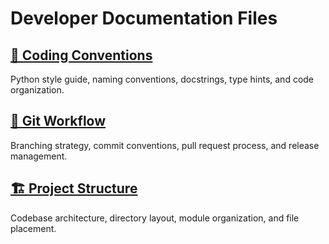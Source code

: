 # Developer Documentation Files


## [🎨 Coding Conventions](./coding-conventions.md)
Python style guide, naming conventions, docstrings, type hints, and code organization.

## [🌿 Git Workflow](./git-workflow.md)
Branching strategy, commit conventions, pull request process, and release management.

## [🏗️ Project Structure](./project-structure.md)
Codebase architecture, directory layout, module organization, and file placement.
